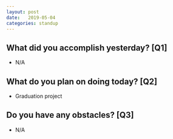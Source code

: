 ```yaml
---
layout:	post
date:	2019-05-04
categories:	standup
---
```

## What did you accomplish yesterday? [Q1]

- N/A

## What do you plan on doing today? [Q2]

- Graduation project

## Do you have any obstacles? [Q3]

- N/A
